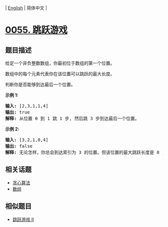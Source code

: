 
| [English](README_EN.md) | 简体中文 |
# [0055. 跳跃游戏](https://leetcode-cn.com/problems/jump-game/)
## 题目描述
<p>给定一个非负整数数组，你最初位于数组的第一个位置。</p>

<p>数组中的每个元素代表你在该位置可以跳跃的最大长度。</p>

<p>判断你是否能够到达最后一个位置。</p>

<p><strong>示例&nbsp;1:</strong></p>

<pre><strong>输入:</strong> [2,3,1,1,4]
<strong>输出:</strong> true
<strong>解释:</strong> 从位置 0 到 1 跳 1 步, 然后跳 3 步到达最后一个位置。
</pre>

<p><strong>示例&nbsp;2:</strong></p>

<pre><strong>输入:</strong> [3,2,1,0,4]
<strong>输出:</strong> false
<strong>解释:</strong> 无论怎样，你总会到达索引为 3 的位置。但该位置的最大跳跃长度是 0 ， 所以你永远不可能到达最后一个位置。
</pre>

## 相关话题
- [贪心算法](https://leetcode-cn.com/tag/greedy)
- [数组](https://leetcode-cn.com/tag/array)
## 相似题目
- [跳跃游戏 II](../jump-game-ii/README.md)
